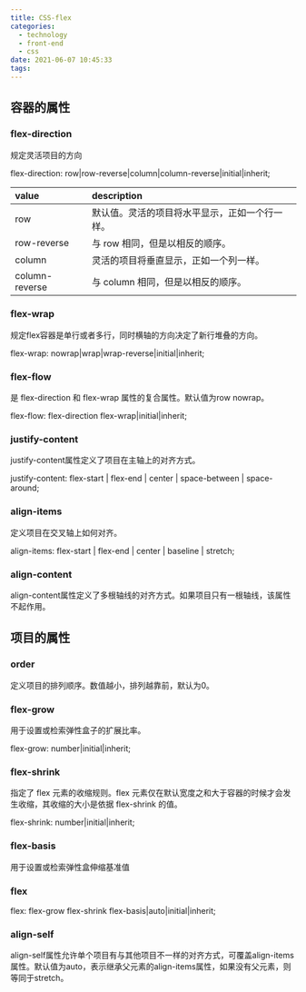 ```yaml
---
title: CSS-flex
categories:
  - technology
  - front-end
  - css
date: 2021-06-07 10:45:33
tags:
---
```


## 容器的属性

### flex-direction

规定灵活项目的方向

flex-direction: row|row-reverse|column|column-reverse|initial|inherit;


|  value   | description  |
|:-----|:-----|
|row	|默认值。灵活的项目将水平显示，正如一个行一样。	|
row-reverse	|与 row 相同，但是以相反的顺序。	
column	|灵活的项目将垂直显示，正如一个列一样。	
column-reverse |与 column 相同，但是以相反的顺序。

### flex-wrap 

规定flex容器是单行或者多行，同时横轴的方向决定了新行堆叠的方向。

flex-wrap: nowrap|wrap|wrap-reverse|initial|inherit;


### flex-flow 

是 flex-direction 和 flex-wrap 属性的复合属性。默认值为row nowrap。

flex-flow: flex-direction flex-wrap|initial|inherit;


### justify-content
justify-content属性定义了项目在主轴上的对齐方式。

justify-content: flex-start | flex-end | center | space-between | space-around;
### align-items
定义项目在交叉轴上如何对齐。

align-items: flex-start | flex-end | center | baseline | stretch;
### align-content
align-content属性定义了多根轴线的对齐方式。如果项目只有一根轴线，该属性不起作用。


## 项目的属性

### order

定义项目的排列顺序。数值越小，排列越靠前，默认为0。

### flex-grow 

用于设置或检索弹性盒子的扩展比率。

flex-grow: number|initial|inherit;

### flex-shrink

指定了 flex 元素的收缩规则。flex 元素仅在默认宽度之和大于容器的时候才会发生收缩，其收缩的大小是依据 flex-shrink 的值。

flex-shrink: number|initial|inherit;


### flex-basis 

用于设置或检索弹性盒伸缩基准值

### flex

flex: flex-grow flex-shrink flex-basis|auto|initial|inherit;

### align-self

align-self属性允许单个项目有与其他项目不一样的对齐方式，可覆盖align-items属性。默认值为auto，表示继承父元素的align-items属性，如果没有父元素，则等同于stretch。